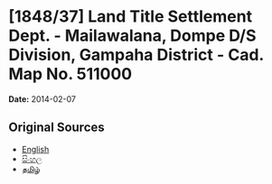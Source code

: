 # [1848/37] Land Title Settlement Dept. - Mailawalana, Dompe D/S Division, Gampaha District - Cad. Map No. 511000

**Date:** 2014-02-07

## Original Sources

- [English](https://documents.gov.lk/view/extra-gazettes/2014/2/1848-37_E.pdf)
- [සිංහල](https://documents.gov.lk/view/extra-gazettes/2014/2/1848-37_S.pdf)
- [தமிழ்](https://documents.gov.lk/view/extra-gazettes/2014/2/1848-37_T.pdf)
